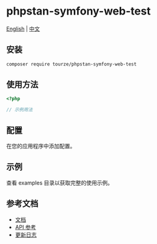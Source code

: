 # phpstan-symfony-web-test

[English](README.md) | [中文](README.zh-CN.md)



## 安装

```bash
composer require tourze/phpstan-symfony-web-test
```

## 使用方法

```php
<?php

// 示例用法
```

## 配置

在您的应用程序中添加配置。

## 示例

查看 examples 目录以获取完整的使用示例。

## 参考文档

- [文档](docs/)
- [API 参考](docs/api.md)
- [更新日志](CHANGELOG.md)
